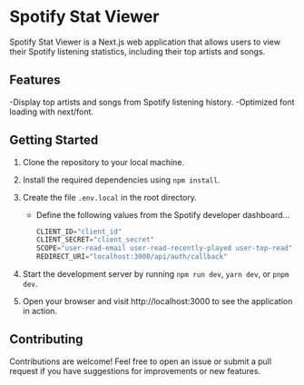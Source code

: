 # Spotify Stat Viewer
Spotify Stat Viewer is a Next.js web application that allows users to view their Spotify listening statistics, including their top artists and songs​​.

## Features
-Display top artists and songs from Spotify listening history.
-Optimized font loading with next/font.

## Getting Started
1. Clone the repository to your local machine.
2. Install the required dependencies using `npm install`.
3. Create the file `.env.local` in the root directory.
    - Define the following values from the Spotify developer dashboard...
   
        ```javascript
        CLIENT_ID="client_id"
        CLIENT_SECRET="client_secret"
        SCOPE="user-read-email user-read-recently-played user-top-read"
        REDIRECT_URI="localhost:3000/api/auth/callback"
        ```
        
5. Start the development server by running `npm run dev`, `yarn dev`, or `pnpm dev​`.
6. Open your browser and visit http://localhost:3000 to see the application in action.

## Contributing
Contributions are welcome! Feel free to open an issue or submit a pull request if you have suggestions for improvements or new features.
